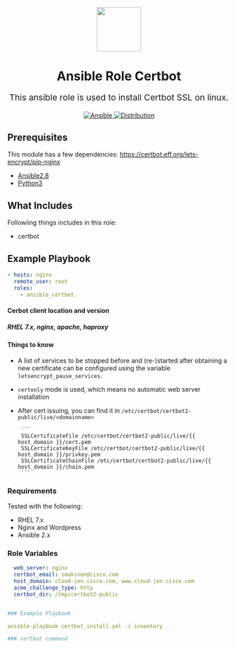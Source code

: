 <!-- This file was automatically generated by the `geine`. Make all changes to `README.yaml` and run `make readme` to rebuild this file. -->


<p align="center"> <img src="https://user-images.githubusercontent.com/50652676/62451340-ba925480-b78b-11e9-99f0-13a8a9cc0afa.png" width="100" height="100"></p>

<h1 align="center">
    Ansible Role Certbot
</h1>

<p align="center" style="font-size: 1.2rem;">
    This ansible role is used to install Certbot SSL on linux.
     </p>

<p align="center">

<a href="https://www.ansible.com">
  <img src="https://img.shields.io/badge/Ansible-2.8-green?style=flat&logo=ansible" alt="Ansible">
</a>
<a href="https://www.redhat.com/en">
  <img src="https://img.shields.io/badge/redhat-7.x-orange" alt="Distribution">
</a>
</p>
<p align="center">


## Prerequisites

This module has a few dependencies: https://certbot.eff.org/lets-encrypt/pip-nginx

- [Ansible2.8](https://docs.ansible.com/ansible/latest/installation_guide/intro_installation.html)
- [Python3](https://www.python.org/downloads)

## What Includes

Followiing things includes in this role:

- certbot

## Example Playbook

```yaml
- hosts: nginx
  remote_user: root
  roles:
    - ansible_certbot.
```

#### Cerbot client location and version

##### RHEL 7.x, nginx, apache, haproxy

#### Things to know

* A list of services to be stopped before and (re-)started after obtaining a new certificate can be configured using the variable `letsencrypt_pause_services`.
* `certonly` mode is used, which means no automatic web server installation
* After cert issuing, you can find it in `/etc/certbot/certbot2-public/live/<domainname>`
   
       ```
       SSLCertificateFile /etc/certbot/certbot2-public/live/{{ host_domain }}/cert.pem
       SSLCertificateKeyFile /etc/certbot/certbot2-public/live/{{ host_domain }}/privkey.pem
       SSLCertificateChainFile /etc/certbot/certbot2-public/live/{{ host_domain }}/chain.pem
       ```

### Requirements

Tested with the following:

* RHEL 7.x
* Nginx and Wordpress
* Ansible 2.x

### Role Variables

```yaml
  web_server: nginx
  certbot_email: smakinen@cisco.com
  host_domain: cloud-jen.cisco.com, www.cloud-jen.cisco.com
  acme_challenge_type: http
  certbot_dir: /tmp/certbot2-public


### Example Playbook

ansible-playbook certbot_install.yml -i inventory

### certbot command





